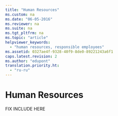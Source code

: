 ```yaml
---
title: "Human Resources"
ms.custom: na
ms.date: "06-05-2016"
ms.reviewer: na
ms.suite: na
ms.tgt_pltfrm: na
ms.topic: "article"
helpviewer_keywords: 
  - "human resources, responsible employees"
ms.assetid: 0327ae4f-9328-40f9-8de0-89221243a6f1
caps.latest.revision: 2
ms.author: "edupont"
translation.priority.ht: 
  - "ru-ru"
---
```

# Human Resources
FIX INCLUDE HERE<!--[!INCLUDE[emptyBookNodeText](../../Finance/includes/emptybooknodetext_md.md)] -->